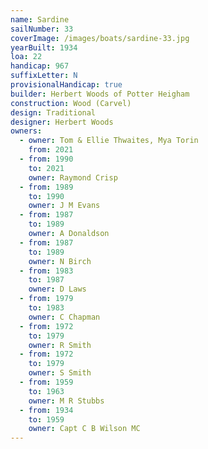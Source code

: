 ```yaml
---
name: Sardine
sailNumber: 33
coverImage: /images/boats/sardine-33.jpg
yearBuilt: 1934
loa: 22
handicap: 967
suffixLetter: N
provisionalHandicap: true
builder: Herbert Woods of Potter Heigham
construction: Wood (Carvel)
design: Traditional
designer: Herbert Woods
owners:
  - owner: Tom & Ellie Thwaites, Mya Torin
    from: 2021
  - from: 1990
    to: 2021
    owner: Raymond Crisp
  - from: 1989
    to: 1990
    owner: J M Evans
  - from: 1987
    to: 1989
    owner: A Donaldson
  - from: 1987
    to: 1989
    owner: N Birch
  - from: 1983
    to: 1987
    owner: D Laws
  - from: 1979
    to: 1983
    owner: C Chapman
  - from: 1972
    to: 1979
    owner: R Smith
  - from: 1972
    to: 1979
    owner: S Smith
  - from: 1959
    to: 1963
    owner: M R Stubbs
  - from: 1934
    to: 1959
    owner: Capt C B Wilson MC
---
```

